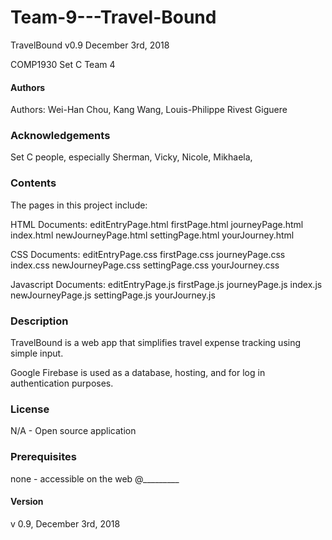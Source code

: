 # Team-9---Travel-Bound

TravelBound v0.9
December 3rd, 2018

COMP1930 Set C Team 4

#### Authors 
Authors: Wei-Han Chou, Kang Wang, Louis-Philippe Rivest Giguere

### Acknowledgements
Set C people, especially Sherman, Vicky, Nicole, Mikhaela, 

### Contents
The pages in this project include:

HTML Documents:
    editEntryPage.html
    firstPage.html
    journeyPage.html
    index.html
    newJourneyPage.html
    settingPage.html
    yourJourney.html

CSS Documents:
    editEntryPage.css
    firstPage.css
    journeyPage.css
    index.css
    newJourneyPage.css
    settingPage.css
    yourJourney.css

Javascript Documents:
    editEntryPage.js
    firstPage.js
    journeyPage.js
    index.js
    newJourneyPage.js
    settingPage.js
    yourJourney.js

### Description
TravelBound is a web app that simplifies travel expense
tracking using simple input.

Google Firebase is used as a database, hosting, and for
log in authentication purposes.

### License
N/A - Open source application

### Prerequisites
none - accessible on the web @_________

#### Version
v 0.9, December 3rd, 2018

